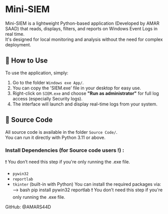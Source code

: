 # Mini-SIEM

Mini-SIEM is a lightweight Python-based application (Developed by AMAR SAAD)  that reads, displays, filters, and reports on Windows Event Logs in real time.  
It's designed for local monitoring and analysis without the need for complex deployment.

## 🔧 How to Use

To use the application, simply:

1. Go to the folder `Windows exe App/`.
2. You can copy the 'SIEM.exe' file in your desktop for easy use.
3.  Right-click on `SIEM.exe` and choose **"Run as administrator"** for full log access (especially Security logs).
4. The interface will launch and display real-time logs from your system.

## 📁 Source Code

All source code is available in the folder `Source Code/`.  
You can run it directly with Python 3.11 or above.

### Install Dependencies (for Source code users !) :
❗ You don’t need this step if you're only running the .exe file.
- `pywin32`
- `reportlab`
- `tkinter` (built-in with Python)
You can install the required packages via:
  --> bash
pip install pywin32 reportlab
❗ You don’t need this step if you're only running the .exe file.


GitHub: @AMARS44D

